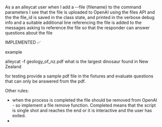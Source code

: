 As a an alleycat user
when I add a --file {filename} to the command parameters
I see that the file is uploaded to OpenAI using the files API
and the the file_id is saved in the class state, and printed in the verbose debug info
and a suitable additional line referencing the file is added to the messages asking to reference the file
so that the responder can answer questions about the file

IMPLEMENTED ✅

example

alleycat -f geology_of_nz.pdf what is the largest dinosaur found in New Zealand

for testing provide a sample pdf file in the fixtures and evaluate questions that can only be answered from the pdf.

Other rules:

- when the process is completed the file should be removed from OpenAI - so implement a file remove function. Completed means that the script is single shot and reaches the end or it is interactive and the user has exited.
- 